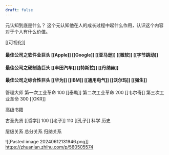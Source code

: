 ```yaml
---
draft: false
---
```

元认知到底是什么？
这个元认知他在人的成长过程中起什么作用，认识这个内容对于个人有什么价值。

[[可视化]]

#### 最佳公司之软件业巨头 [[Apple]] [[Google]] [[亚马逊]] [[微软]] [[字节跳动]]
#### 最佳公司之硬制造巨头 [[丰田汽车]] [[特斯拉]] [[丹纳赫]]

#### 最佳公司之综合性巨头 [[华为]] [[IBM]] [[通用电气]] [[沃尔玛]] [[强生]]


管理大师
	第一次工业革命
		100 [[泰勒]]
	第二次工业革命
		200 [[韦尔奇]]
	第三次工业革命
		300 [[OKR]]
	

高级书籍


古圣先贤
	[[哲学]]
		 100 [[老子]] 
		 110 [[孔子]]
	科学
	历史



层级关系
总分关系
归纳关系


![[Pasted image 20240612131946.png]]
https://zhuanlan.zhihu.com/p/560505574


